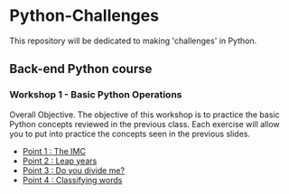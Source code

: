 # Python-Challenges
This repository will be dedicated to making 'challenges' in Python.

## Back-end Python course
### Workshop 1 - Basic Python Operations
Overall Objective.
The objective of this workshop is to practice the basic Python concepts reviewed in the previous class. Each exercise will allow you to put into practice the concepts seen in the previous slides.

* [Point 1 : The IMC](elIMC)
* [Point 2 : Leap years](añosBisiestos)
* [Point 3 : Do you divide me?](meDivide)
* [Point 4 : Classifying words](clasificandoPalabras)

